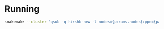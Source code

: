 Running
========
```bash
snakemake --cluster 'qsub -q hirshb-new -l nodes={params.nodes}:ppn={params.threads}' --cluster-cancel 'qdel' --latency-wait 30  -j 10 plot_node_scalability
```
